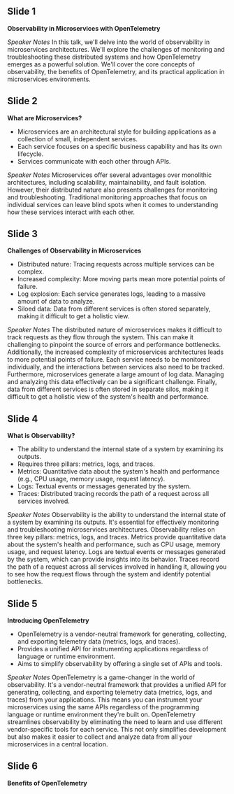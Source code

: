 ## Slide 1

**Observability in Microservices with OpenTelemetry**



*Speaker Notes*
In this talk, we'll delve into the world of observability in microservices architectures. We'll explore the challenges of monitoring and troubleshooting these distributed systems and how OpenTelemetry emerges as a powerful solution. We'll cover the core concepts of observability, the benefits of OpenTelemetry, and its practical application in microservices environments.

## Slide 2

**What are Microservices?**



* Microservices are an architectural style for building applications as a collection of small, independent services.
* Each service focuses on a specific business capability and has its own lifecycle.
* Services communicate with each other through APIs.

*Speaker Notes*
Microservices offer several advantages over monolithic architectures, including scalability, maintainability, and fault isolation. However, their distributed nature also presents challenges for monitoring and troubleshooting. Traditional monitoring approaches that focus on individual services can leave blind spots when it comes to understanding how these services interact with each other.

## Slide 3

**Challenges of Observability in Microservices**



* Distributed nature: Tracing requests across multiple services can be complex.
* Increased complexity: More moving parts mean more potential points of failure.
* Log explosion: Each service generates logs, leading to a massive amount of data to analyze.
* Siloed data: Data from different services is often stored separately, making it difficult to get a holistic view.

*Speaker Notes*
The distributed nature of microservices makes it difficult to track requests as they flow through the system. This can make it challenging to pinpoint the source of errors and performance bottlenecks. Additionally, the increased complexity of microservices architectures leads to more potential points of failure. Each service needs to be monitored individually, and the interactions between services also need to be tracked. Furthermore, microservices generate a large amount of log data. Managing and analyzing this data effectively can be a significant challenge. Finally, data from different services is often stored in separate silos, making it difficult to get a holistic view of the system's health and performance.

## Slide 4

**What is Observability?**



* The ability to understand the internal state of a system by examining its outputs.
* Requires three pillars: metrics, logs, and traces.
* Metrics: Quantitative data about the system's health and performance (e.g., CPU usage, memory usage, request latency).
* Logs: Textual events or messages generated by the system.
* Traces: Distributed tracing records the path of a request across all services involved.

*Speaker Notes*
Observability is the ability to understand the internal state of a system by examining its outputs. It's essential for effectively monitoring and troubleshooting microservices architectures. Observability relies on three key pillars: metrics, logs, and traces. Metrics provide quantitative data about the system's health and performance, such as CPU usage, memory usage, and request latency. Logs are textual events or messages generated by the system, which can provide insights into its behavior. Traces record the path of a request across all services involved in handling it, allowing you to see how the request flows through the system and identify potential bottlenecks.

## Slide 5

**Introducing OpenTelemetry**



* OpenTelemetry is a vendor-neutral framework for generating, collecting, and exporting telemetry data (metrics, logs, and traces).
* Provides a unified API for instrumenting applications regardless of language or runtime environment.
* Aims to simplify observability by offering a single set of APIs and tools.

*Speaker Notes*
OpenTelemetry is a game-changer in the world of observability. It's a vendor-neutral framework that provides a unified API for generating, collecting, and exporting telemetry data (metrics, logs, and traces) from your applications. This means you can instrument your microservices using the same APIs regardless of the programming language or runtime environment they're built on. OpenTelemetry streamlines observability by eliminating the need to learn and use different vendor-specific tools for each service. This not only simplifies development but also makes it easier to collect and analyze data from all your microservices in a central location.

## Slide 6

**Benefits of OpenTelemetry**

